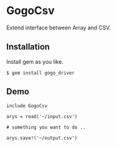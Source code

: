 # GogoCsv

Extend interface between Array and CSV.

## Installation

Install gem as you like. 

    $ gem install gogo_driver


## Demo
```
include GogoCsv

arys = read('~/input.csv')

# something you want to do ..

arys.save!('~/output.csv')
```
